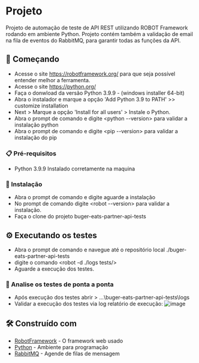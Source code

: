# Projeto

Projeto de automação de teste de API REST utilizando ROBOT Framework rodando em ambiente Python.
Projeto contém também a validação de email na fila de eventos do RabbitMQ, para garantir todas as funções da API.

## 🚀 Começando

- Acesse o site https://robotframework.org/ para que seja possível entender melhor a ferramenta.
- Acesse o site https://python.org/
- Faça o donwload da versão Python 3.9.9 - (windows installer 64-bit)
- Abra o instalador e marque a opção 'Add Python 3.9 to PATH' >> customize installation
- Next > Marque a opção 'Install for all users' > Instale o Python.
- Abra o prompt de comando e digite <python --version> para validar a instalação python
- Abra o prompt de comando e digite <pip --version> para validar a instalação do pip

### 📋 Pré-requisitos

- Python 3.9.9 Instalado corretamente na maquina

### 🔧 Instalação

- Abra o prompt de comando e digite <pip install robotframework> aguarde a instalação
- No prompt de comando digite <robot --version> para validar a instalação.
- Faça o clone do projeto buger-eats-partner-api-tests

## ⚙️ Executando os testes

- Abra o prompt de comando e navegue até o repositório local ./buger-eats-partner-api-tests
- digite o comando <robot -d ./logs tests/>
- Aguarde a execução dos testes.

### 🔩 Analise os testes de ponta a ponta

- Após execução dos testes abrir > ...\buger-eats-partner-api-tests\logs
- Validar a execução dos testes via log relatório de execução:
![image](https://user-images.githubusercontent.com/62728615/180017870-6be538b7-46f2-4762-bf81-b006deeef3df.png)



## 🛠️ Construído com

* [RobotFramework](https://robotframework.org/) - O framework web usado
* [Python](https://www.python.org/) - Ambiente para programação
* [RabbitMQ](https://www.rabbitmq.com/) - Agende de filas de mensagem




